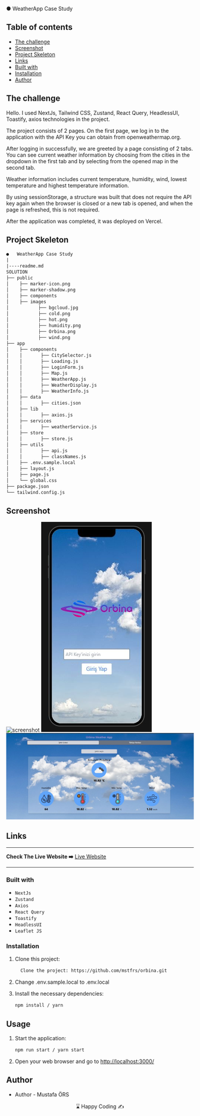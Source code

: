 
●	WeatherApp Case Study

## Table of contents

  - [The challenge](#the-challenge)
  - [Screenshot](#screenshot)
  - [Project Skeleton ](#project-skeleton)
  - [Links](#links)
  - [Built with](#built-with)
  - [Installation](#Installation)  
  - [Author](#author)

## The challenge

Hello. I used NextJs, Tailwind CSS, Zustand, React Query, HeadlessUI, Toastify, axios technologies in the project.

The project consists of 2 pages. On the first page, we log in to the application with the API Key you can obtain from openweathermap.org.

After logging in successfully, we are greeted by a page consisting of 2 tabs. You can see current weather information by choosing from the cities in the dropdown in the first tab and by selecting from the opened map in the second tab.

Weather information includes current temperature, humidity, wind, lowest temperature and highest temperature information.

By using sessionStorage, a structure was built that does not require the API key again when the browser is closed or a new tab is opened, and when the page is refreshed, this is not required.

After the application was completed, it was deployed on Vercel.


## Project Skeleton

```
●	WeatherApp Case Study
|
|----readme.md       
SOLUTION
├── public
│    ├── marker-icon.png
│    ├── marker-shadow.png
│    ├── components
│    ├── images
│           ├── bgcloud.jpg
│           ├── cold.png
│           ├── hot.png
│           ├── humidity.png
│           ├── Orbina.png
│           ├── wind.png
├── app
│    ├── components
│    │       ├── CitySelector.js
│    │       ├── Loading.js
│    │       ├── LoginForm.js
│    │       ├── Map.js
│    │       ├── WeatherApp.js
│    │       ├── WeatherDisplay.js
│    │       ├── WeatherInfo.js
│    ├── data
│    │       ├── cities.json
│    ├── lib
│    │       ├── axios.js
│    ├── services
│    │       ├── weatherService.js
│    ├── store
│    │       ├── store.js
│    ├── utils
│    │       ├── api.js
│    │       ├── classNames.js
│    ├── .env.sample.local
│    ├── layout.js
│    ├── page.js
│    └── global.css
├── package.json
└── tailwind.config.js
```
## Screenshot
<p align="left">
<img src="3.gif" alt="screenshot" >
<img src="1.jpg" alt="screenshot" >
<img src="2.jpg" alt="screenshot" >
</p>

## Links
<hr>
<b>Check The Live Website ➡️</b> <a href="https://orbina-mstfrs-projects.vercel.app/"> Live Website </a> 
<hr>

### Built with

- `NextJs`
- `Zustand`
- `Axios`
- `React Query`
- `Toastify`
- `HeadlessUI`
- `Leaflet JS`



### Installation

1. Clone this project:

   ```bash
     Clone the project: https://github.com/mstfrs/orbina.git
   ```
2. Change .env.sample.local to .env.local

 
3. Install the necessary dependencies:

   ```bash
   npm install / yarn
   ```

## Usage

1. Start the application:

   ```bash
   npm run start / yarn start
   ```
2. Open your web browser and go to [http://localhost:3000/](http://localhost:3000)

## Author

- Author - Mustafa ÖRS

<center> &#8987; Happy Coding  &#9997; </center>
